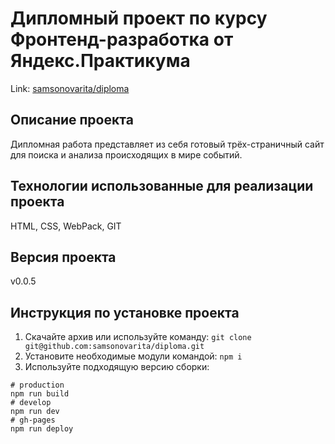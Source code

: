 # Дипломный проект по курсу Фронтенд-разработка от Яндекс.Практикума

Link: [samsonovarita/diploma](https://samsonovarita.github.io/diploma/)

## Описание проекта
Дипломная работа представляет из себя готовый трёх-страничный сайт для поиска и анализа происходящих в мире событий. 

## Технологии использованные для реализации проекта
HTML, CSS, WebPack, GIT

## Версия проекта
v0.0.5

## Инструкция по установке проекта

1. Скачайте архив или используйте команду: ```git clone git@github.com:samsonovarita/diploma.git```
2. Установите необходимые модули командой: ```npm i```
3. Используйте подходящую версию сборки:
```
# production
npm run build
# develop
npm run dev
# gh-pages
npm run deploy
```